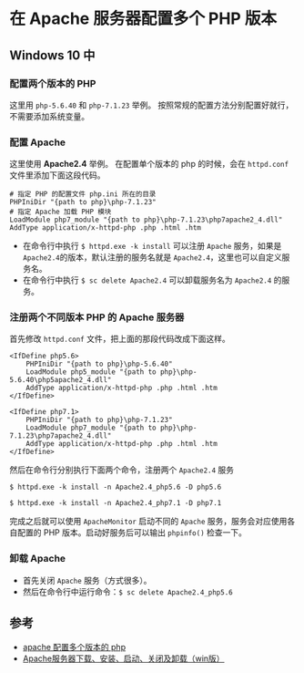 # 在 Apache 服务器配置多个 PHP 版本

## Windows 10 中

### 配置两个版本的 PHP

这里用 `php-5.6.40` 和 `php-7.1.23` 举例。
按照常规的配置方法分别配置好就行，不需要添加系统变量。

### 配置 Apache

这里使用 **Apache2.4** 举例。
在配置单个版本的 php 的时候，会在 `httpd.conf` 文件里添加下面这段代码。

```
# 指定 PHP 的配置文件 php.ini 所在的目录
PHPIniDir "{path to php}\php-7.1.23"
# 指定 Apache 加载 PHP 模块
LoadModule php7_module "{path to php}\php-7.1.23\php7apache2_4.dll"
AddType application/x-httpd-php .php .html .htm
```

- 在命令行中执行 `$ httpd.exe -k install` 可以注册 `Apache` 服务，如果是 `Apache2.4`的版本，默认注册的服务名就是 `Apache2.4`，这里也可以自定义服务名。
- 在命令行中执行 `$ sc delete Apache2.4` 可以卸载服务名为 `Apache2.4` 的服务。

### 注册两个不同版本 PHP 的 Apache 服务器

首先修改 `httpd.conf` 文件，把上面的那段代码改成下面这样。

```
<IfDefine php5.6>
    PHPIniDir "{path to php}\php-5.6.40"
    LoadModule php5_module "{path to php}\php-5.6.40\php5apache2_4.dll"
    AddType application/x-httpd-php .php .html .htm
</IfDefine>

<IfDefine php7.1>
    PHPIniDir "{path to php}\php-7.1.23"
    LoadModule php7_module "{path to php}\php-7.1.23\php7apache2_4.dll"
    AddType application/x-httpd-php .php .html .htm
</IfDefine>
```

然后在命令行分别执行下面两个命令，注册两个 `Apache2.4` 服务

```
$ httpd.exe -k install -n Apache2.4_php5.6 -D php5.6

$ httpd.exe -k install -n Apache2.4_php7.1 -D php7.1
```

完成之后就可以使用 `ApacheMonitor` 启动不同的 `Apache` 服务，服务会对应使用各自配置的 PHP 版本。启动好服务后可以输出 `phpinfo()` 检查一下。

### 卸载 Apache

- 首先关闭 `Apache` 服务（方式很多）。
- 然后在命令行中运行命令：`$ sc delete Apache2.4_php5.6`

## 参考

- [apache 配置多个版本的 php](https://www.cnblogs.com/songlen/p/6613884.html)
- [Apache服务器下载、安装、启动、关闭及卸载（win版）](https://blog.csdn.net/wd2011063437/article/details/79088346)
